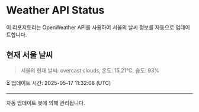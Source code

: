 
# Weather API Status

이 리포지토리는 OpenWeather API를 사용하여 서울의 날씨 정보를 자동으로 업데이트합니다.

## 현재 서울 날씨
> 서울의 현재 날씨: overcast clouds, 온도: 15.21°C, 습도: 93%

⏳ 업데이트 시간: 2025-05-17 11:32:08 (UTC)

---
자동 업데이트 봇에 의해 관리됩니다.
